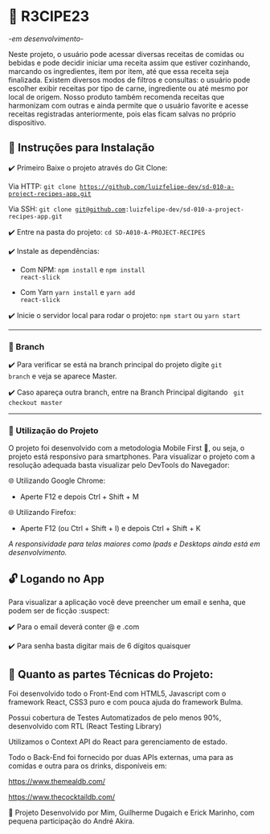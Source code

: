 # :tropical_drink: R3CIPE23

*-em desenvolvimento-*

Neste projeto, o usuário pode acessar diversas receitas de comidas ou bebidas e pode decidir iniciar uma receita assim que estiver cozinhando, marcando os ingredientes, item por item, até que essa receita seja finalizada. Existem diversos modos de filtros e consultas: o usuário pode escolher exibir receitas por tipo de carne, ingrediente ou até mesmo por local de origem. Nosso produto também recomenda receitas que harmonizam com outras e ainda permite que o usuário favorite e acesse receitas registradas anteriormente, pois elas ficam salvas no próprio dispositivo.

## :pushpin: Instruções para Instalação

:heavy_check_mark: Primeiro Baixe o projeto através do Git Clone:

Via HTTP: <code>git clone https://github.com/luizfelipe-dev/sd-010-a-project-recipes-app.git</code>

Via SSH: <code>git clone git@github.com:luizfelipe-dev/sd-010-a-project-recipes-app.git</code>
 
:heavy_check_mark: Entre na pasta do projeto:
<code>cd SD-A010-A-PROJECT-RECIPES</code>

:heavy_check_mark: Instale as dependências: 

- Com NPM: <code>npm install</code> e <code>npm install react-slick</code>

- Com Yarn <code>yarn install</code> e <code>yarn add react-slick</code>

:heavy_check_mark: Inicie o servidor local para rodar o projeto: <code>npm start</code> ou <code>yarn start</code>

----------------------------------------------------------------------------------------

### :pushpin: Branch

:heavy_check_mark: Para verificar se está na branch principal do projeto digite <code>git branch</code> e veja se aparece Master. 

:heavy_check_mark:  Caso apareça outra branch, entre na Branch Principal digitando <code> git checkout master </code>

----------------------------------------------------------------------------------------
### :pushpin: Utilização do Projeto

O projeto foi desenvolvido com a metodologia Mobile First :iphone:, ou seja, o projeto está responsivo para smartphones.
Para visualizar o projeto com a resolução adequada basta visualizar pelo DevTools do Navegador:

:globe_with_meridians: Utilizando Google Chrome:
- Aperte F12 e depois Ctrl + Shift + M

:globe_with_meridians: Utilizando Firefox:
- Aperte F12 (ou Ctrl + Shift + I) e depois Ctrl + Shift + K

*A responsividade para telas maiores como Ipads e Desktops ainda está em desenvolvimento.*

## :unlock: Logando no App

Para visualizar a aplicação você deve preencher um email e senha, que podem ser de ficção :suspect:

:heavy_check_mark: Para o email deverá conter @ e .com

:heavy_check_mark: Para senha basta digitar mais de 6 dígitos quaisquer

## :hammer: Quanto as partes Técnicas do Projeto:

Foi desenvolvido todo o Front-End com HTML5, Javascript com o framework React, CSS3 puro e com pouca ajuda do framework Bulma.

Possui cobertura de Testes Automatizados de pelo menos 90%, desenvolvido com RTL (React Testing Library)

Utilizamos o Context API do React para gerenciamento de estado.

Todo o Back-End foi fornecido por duas APIs externas, uma para as comidas e outra para os drinks, disponíveis em: 

https://www.themealdb.com/

https://www.thecocktaildb.com/

:man: Projeto Desenvolvido por Mim, Guilherme Dugaich e Erick Marinho, com pequena participação do André Akira.

